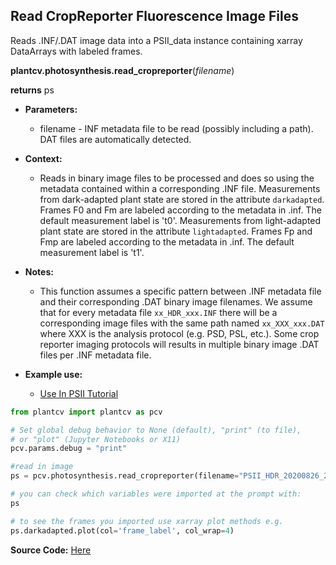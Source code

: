 ## Read CropReporter Fluorescence Image Files

Reads .INF/.DAT image data into a PSII_data instance containing xarray DataArrays with labeled frames. 

**plantcv.photosynthesis.read_cropreporter**(*filename*)

**returns** ps

- **Parameters:**
    - filename - INF metadata file to be read (possibly including a path). DAT files are automatically detected.
    
- **Context:**
    - Reads in binary image files to be processed and does so using the metadata contained within a corresponding .INF file. Measurements from dark-adapted plant state are stored in the attribute `darkadapted`. Frames F0 and Fm are labeled according to the metadata in .inf. The default measurement label is 't0'. Measurements from light-adapted plant state are stored in the attribute `lightadapted`. Frames Fp and Fmp are labeled according to the metadata in .inf. The default measurement label is 't1'.
- **Notes:**
    - This function assumes a specific pattern between .INF metadata file and their corresponding .DAT binary image filenames. 
    We assume that for every metadata file `xx_HDR_xxx.INF` there will be a corresponding image files with the same path
    named `xx_XXX_xxx.DAT` where XXX is the analysis protocol (e.g. PSD, PSL, etc.). Some crop reporter imaging protocols will results in multiple binary image .DAT files per .INF metadata file.  
- **Example use:**
    - [Use In PSII Tutorial](psII_tutorial.md) 


```python
from plantcv import plantcv as pcv      

# Set global debug behavior to None (default), "print" (to file), 
# or "plot" (Jupyter Notebooks or X11)
pcv.params.debug = "print"

#read in image
ps = pcv.photosynthesis.read_cropreporter(filename="PSII_HDR_20200826_22_rep6.INF")

# you can check which variables were imported at the prompt with:
ps

# to see the frames you imported use xarray plot methods e.g.
ps.darkadapted.plot(col='frame_label', col_wrap=4)

```

**Source Code:** [Here](https://github.com/danforthcenter/plantcv/blob/master/plantcv/plantcv/photosynthesis/read_cropreporter.py)
